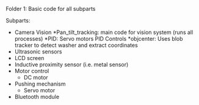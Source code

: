 Folder 1: Basic code for all subparts


Subparts:
* Camera Vision
	*Pan_tilt_tracking: main code for vision system (runs all processes)
		*PID: Servo motors PID Controls
      *objcenter: Uses blob tracker to detect washer and extract coordinates
* Ultrasonic sensors
* LCD screen
* Inductive proximity sensor (i.e. metal sensor)
* Motor control
    * DC motor
* Pushing mechanism
    * Servo motor
* Bluetooth module
